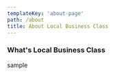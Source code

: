 ```yaml
---
templateKey: 'about-page'
path: /about
title: About Local Business Class
---
```


### What's Local Business Class

sample
